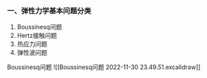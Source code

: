 ### 一、弹性力学基本问题分类

1. Boussinesq问题
2. Hertz接触问题
3. 热应力问题
4. 弹性波问题


Boussinesq问题
![[Boussinesq问题 2022-11-30 23.49.51.excalidraw]]

